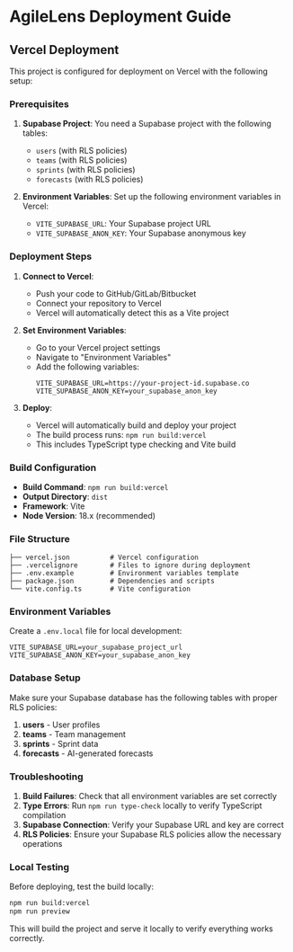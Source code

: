 # AgileLens Deployment Guide

## Vercel Deployment

This project is configured for deployment on Vercel with the following setup:

### Prerequisites

1. **Supabase Project**: You need a Supabase project with the following tables:
   - `users` (with RLS policies)
   - `teams` (with RLS policies)
   - `sprints` (with RLS policies)
   - `forecasts` (with RLS policies)

2. **Environment Variables**: Set up the following environment variables in Vercel:
   - `VITE_SUPABASE_URL`: Your Supabase project URL
   - `VITE_SUPABASE_ANON_KEY`: Your Supabase anonymous key

### Deployment Steps

1. **Connect to Vercel**:
   - Push your code to GitHub/GitLab/Bitbucket
   - Connect your repository to Vercel
   - Vercel will automatically detect this as a Vite project

2. **Set Environment Variables**:
   - Go to your Vercel project settings
   - Navigate to "Environment Variables"
   - Add the following variables:
     ```
     VITE_SUPABASE_URL=https://your-project-id.supabase.co
     VITE_SUPABASE_ANON_KEY=your_supabase_anon_key
     ```

3. **Deploy**:
   - Vercel will automatically build and deploy your project
   - The build process runs: `npm run build:vercel`
   - This includes TypeScript type checking and Vite build

### Build Configuration

- **Build Command**: `npm run build:vercel`
- **Output Directory**: `dist`
- **Framework**: Vite
- **Node Version**: 18.x (recommended)

### File Structure

```
├── vercel.json          # Vercel configuration
├── .vercelignore        # Files to ignore during deployment
├── .env.example         # Environment variables template
├── package.json         # Dependencies and scripts
└── vite.config.ts       # Vite configuration
```

### Environment Variables

Create a `.env.local` file for local development:

```env
VITE_SUPABASE_URL=your_supabase_project_url
VITE_SUPABASE_ANON_KEY=your_supabase_anon_key
```

### Database Setup

Make sure your Supabase database has the following tables with proper RLS policies:

1. **users** - User profiles
2. **teams** - Team management
3. **sprints** - Sprint data
4. **forecasts** - AI-generated forecasts

### Troubleshooting

1. **Build Failures**: Check that all environment variables are set correctly
2. **Type Errors**: Run `npm run type-check` locally to verify TypeScript compilation
3. **Supabase Connection**: Verify your Supabase URL and key are correct
4. **RLS Policies**: Ensure your Supabase RLS policies allow the necessary operations

### Local Testing

Before deploying, test the build locally:

```bash
npm run build:vercel
npm run preview
```

This will build the project and serve it locally to verify everything works correctly.